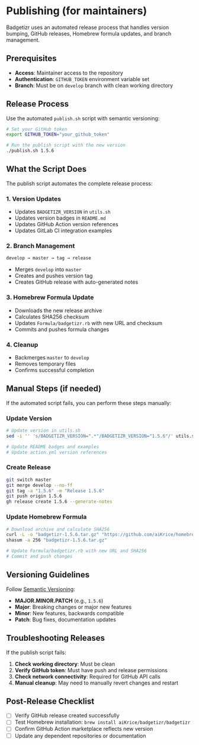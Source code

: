 # Publishing (for maintainers)

Badgetizr uses an automated release process that handles version bumping, GitHub releases, Homebrew formula updates, and branch management.

## Prerequisites

- **Access**: Maintainer access to the repository
- **Authentication**: `GITHUB_TOKEN` environment variable set
- **Branch**: Must be on `develop` branch with clean working directory

## Release Process

Use the automated `publish.sh` script with semantic versioning:

```bash
# Set your GitHub token
export GITHUB_TOKEN="your_github_token"

# Run the publish script with the new version
./publish.sh 1.5.6
```

## What the Script Does

The publish script automates the complete release process:

### 1. Version Updates
- Updates `BADGETIZR_VERSION` in `utils.sh`
- Updates version badges in `README.md`
- Updates GitHub Action version references
- Updates GitLab CI integration examples

### 2. Branch Management
```bash
develop → master → tag → release
```
- Merges `develop` into `master`
- Creates and pushes version tag
- Creates GitHub release with auto-generated notes

### 3. Homebrew Formula Update
- Downloads the new release archive
- Calculates SHA256 checksum
- Updates `Formula/badgetizr.rb` with new URL and checksum
- Commits and pushes formula changes

### 4. Cleanup
- Backmerges `master` to `develop`
- Removes temporary files
- Confirms successful completion

## Manual Steps (if needed)

If the automated script fails, you can perform these steps manually:

### Update Version
```bash
# Update version in utils.sh
sed -i '' 's/BADGETIZR_VERSION=".*"/BADGETIZR_VERSION="1.5.6"/' utils.sh

# Update README badges and examples
# Update action.yml version references
```

### Create Release
```bash
git switch master
git merge develop --no-ff
git tag -a "1.5.6" -m "Release 1.5.6"
git push origin 1.5.6
gh release create 1.5.6 --generate-notes
```

### Update Homebrew Formula
```bash
# Download archive and calculate SHA256
curl -L -o "badgetizr-1.5.6.tar.gz" "https://github.com/aiKrice/homebrew-badgetizr/archive/refs/tags/1.5.6.tar.gz"
shasum -a 256 "badgetizr-1.5.6.tar.gz"

# Update Formula/badgetizr.rb with new URL and SHA256
# Commit and push changes
```

## Versioning Guidelines

Follow [Semantic Versioning](https://semver.org/):
- **MAJOR.MINOR.PATCH** (e.g., `1.5.6`)
- **Major**: Breaking changes or major new features
- **Minor**: New features, backwards compatible
- **Patch**: Bug fixes, documentation updates

## Troubleshooting Releases

If the publish script fails:

1. **Check working directory**: Must be clean
2. **Verify GitHub token**: Must have push and release permissions
3. **Check network connectivity**: Required for GitHub API calls
4. **Manual cleanup**: May need to manually revert changes and restart

## Post-Release Checklist

- [ ] Verify GitHub release created successfully
- [ ] Test Homebrew installation: `brew install aiKrice/badgetizr/badgetizr`
- [ ] Confirm GitHub Action marketplace reflects new version
- [ ] Update any dependent repositories or documentation